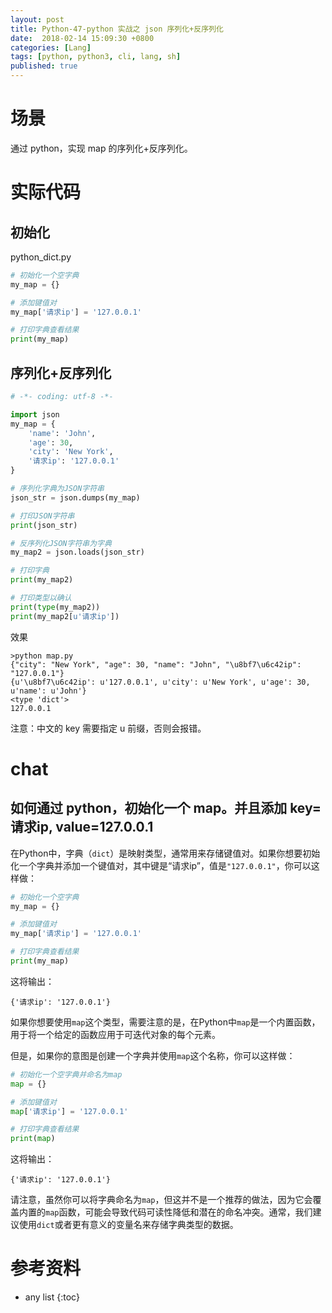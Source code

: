 ```yaml
---
layout: post
title: Python-47-python 实战之 json 序列化+反序列化
date:  2018-02-14 15:09:30 +0800
categories: [Lang]
tags: [python, python3, cli, lang, sh]
published: true
---
```



# 场景

通过 python，实现 map 的序列化+反序列化。

# 实际代码

## 初始化

python_dict.py

```python
# 初始化一个空字典
my_map = {}

# 添加键值对
my_map['请求ip'] = '127.0.0.1'

# 打印字典查看结果
print(my_map)
```


## 序列化+反序列化

```py
# -*- coding: utf-8 -*-

import json
my_map = {
    'name': 'John',
    'age': 30,
    'city': 'New York',
    '请求ip': '127.0.0.1'
}

# 序列化字典为JSON字符串
json_str = json.dumps(my_map)

# 打印JSON字符串
print(json_str)

# 反序列化JSON字符串为字典
my_map2 = json.loads(json_str)

# 打印字典
print(my_map2)

# 打印类型以确认
print(type(my_map2))
print(my_map2[u'请求ip'])
```

效果

```
>python map.py
{"city": "New York", "age": 30, "name": "John", "\u8bf7\u6c42ip": "127.0.0.1"}
{u'\u8bf7\u6c42ip': u'127.0.0.1', u'city': u'New York', u'age': 30, u'name': u'John'}
<type 'dict'>
127.0.0.1
```

注意：中文的 key 需要指定 u 前缀，否则会报错。

# chat

## 如何通过 python，初始化一个 map。并且添加 key=请求ip, value=127.0.0.1

在Python中，字典（`dict`）是映射类型，通常用来存储键值对。如果你想要初始化一个字典并添加一个键值对，其中键是“请求ip”，值是`"127.0.0.1"`，你可以这样做：

```python
# 初始化一个空字典
my_map = {}

# 添加键值对
my_map['请求ip'] = '127.0.0.1'

# 打印字典查看结果
print(my_map)
```

这将输出：

```
{'请求ip': '127.0.0.1'}
```

如果你想要使用`map`这个类型，需要注意的是，在Python中`map`是一个内置函数，用于将一个给定的函数应用于可迭代对象的每个元素。

但是，如果你的意图是创建一个字典并使用`map`这个名称，你可以这样做：

```python
# 初始化一个空字典并命名为map
map = {}

# 添加键值对
map['请求ip'] = '127.0.0.1'

# 打印字典查看结果
print(map)
```

这将输出：

```
{'请求ip': '127.0.0.1'}
```

请注意，虽然你可以将字典命名为`map`，但这并不是一个推荐的做法，因为它会覆盖内置的`map`函数，可能会导致代码可读性降低和潜在的命名冲突。通常，我们建议使用`dict`或者更有意义的变量名来存储字典类型的数据。


# 参考资料


* any list
{:toc}